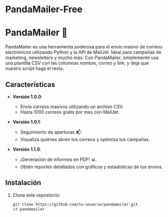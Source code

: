 # PandaMailer-Free

# PandaMailer 🐼

PandaMailer es una herramienta poderosa para el envío masivo de correos electrónicos utilizando Python y la API de MailJet. Ideal para campañas de marketing, newsletters y mucho más. Con PandaMailer, simplemente usa una plantilla CSV con las columnas nombre, correo y link, y deja que nuestro script haga el resto.

## Características

- **Versión 1.0.0**:
  - Envía correos masivos utilizando un archivo CSV.
  - Hasta 1000 correos gratis por mes con MailJet.

- **Versión 1.0.1**:
  - Seguimiento de aperturas 📬.
  - Visualiza quiénes abren tus correos y optimiza tus campañas.

- **Versión 1.1.0**:
  - ¡Generación de informes en PDF! 📊.
  - Obtén reportes detallados con gráficos y estadísticas de tus envíos.

## Instalación

1. Clona este repositorio:
   ```bash
   git clone https://github.com/tu-usuario/pandamailer.git
   cd pandamailer
